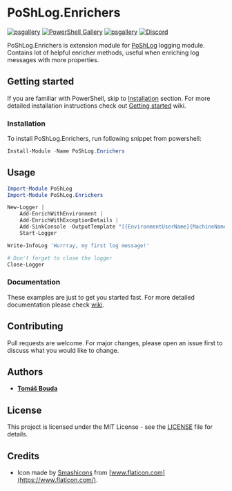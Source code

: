 # PoShLog.Enrichers

[![psgallery](https://img.shields.io/powershellgallery/v/PoShLog.Enrichers.svg)](https://www.powershellgallery.com/packages/PoShLog.Enrichers) [![PowerShell Gallery](https://img.shields.io/powershellgallery/p/PoShLog.Enrichers?color=blue)](https://www.powershellgallery.com/packages/PoShLog.Enrichers) [![psgallery](https://img.shields.io/powershellgallery/dt/PoShLog.Enrichers.svg)](https://www.powershellgallery.com/packages/PoShLog.Enrichers) [![Discord](https://img.shields.io/discord/693754316305072199?color=orange&label=discord)](https://discord.gg/6USF98)

PoShLog.Enrichers is extension module for [PoShLog](https://github.com/PoShLog/PoShLog) logging module. Contains lot of helpful enricher methods, useful when enriching log messages with more properties.

## Getting started

If you are familiar with PowerShell, skip to [Installation](#installation) section. For more detailed installation instructions check out [Getting started](https://github.com/PoShLog/PoShLog/wiki/Getting-started) wiki.

### Installation

To install PoShLog.Enrichers, run following snippet from powershell:

```ps1
Install-Module -Name PoShLog.Enrichers
```

## Usage

```ps1
Import-Module PoShLog
Import-Module PoShLog.Enrichers

New-Logger |
    Add-EnrichWithEnvironment |
    Add-EnrichWithExceptionDetails |
    Add-SinkConsole -OutputTemplate "[{EnvironmentUserName}{MachineName} {Timestamp:HH:mm:ss} {Level:u3}] {Message:lj}{NewLine}{Exception}" |
    Start-Logger

Write-InfoLog 'Hurrray, my first log message!'

# Don't forget to close the logger
Close-Logger
```

### Documentation

These examples are just to get you started fast. For more detailed documentation please check [wiki](https://github.com/PoShLog/PoShLog/wiki).

## Contributing

Pull requests are welcome. For major changes, please open an issue first to discuss what you would like to change.

## Authors

* [**Tomáš Bouda**](http://tomasbouda.cz/)

## License

This project is licensed under the MIT License - see the [LICENSE](LICENSE) file for details.

## Credits

* Icon made by [Smashicons](https://smashicons.com/) from [www.flaticon.com](https://www.flaticon.com/).
